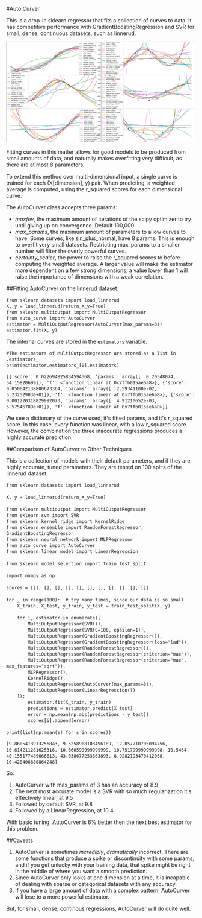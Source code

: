 #Auto Curver

This is a drop-in sklearn regressor that fits a collection of curves to data. 
It has competitive performance with GradientBoostingRegression and SVR for small, dense, continuous datasets, such as linnerud.

![all curves plotted](images/Figure_1.png)

Fitting curves in this matter allows for good models to be produced from small amounts of data, and naturally makes overfitting very difficult, as there are at most 8 parameters. 

To extend this method over multi-dimensional input, a single curve is trained for each (X[dimension], y) pair. When predicting, a weighted average is computed, using the r_squared scores for each dimensional curve. 

The AutoCurver class accepts three params:
* *maxfev*, the maximum amount of iterations of the scipy optimizer to try until giving up on convergence. Default 100,000.
* *max_params*, the maximum amount of parameters to allow curves to have. Some curves, like sin_plus_normal, have 8 params. This is enough to overfit very small datasets. Restricting max_params to a smaller number will filter the overly powerful curves.
* *certainty_scaler*, the power to raise the r_squared scores to before computing the weighted average. A larger value will make the estimator more dependent on a few strong dimensions, a value lower than 1 will raise the importance of dimensions with a weak correlation. 


##Fitting AutoCurver on the linnerud dataset:

```
from sklearn.datasets import load_linnerud
X, y = load_linnerud(return_X_y=True)
from sklearn.multioutput import MultiOutputRegressor
from auto_curve import AutoCurver
estimator = MultiOutputRegressor(AutoCurver(max_params=3))
estimator.fit(X, y)
```

The internal curves are stored in the `estimators` variable. 

```
#The estimators of MultiOutputRegressor are stored as a list in .estimators_
print(estimator.estimators_[0].estimators)
```
```
[{'score': 0.022694825834594368, 'params': array([  0.20548074,  54.15820699]), 'f': <function linear at 0x7ffb015ae6a8>}, {'score': 0.050642138800673364, 'params': array([  2.59341100e-02,   5.23252903e+01]), 'f': <function linear at 0x7ffb015ae6a8>}, {'score': 0.001220318829992073, 'params': array([  4.91210652e-03,   5.57546789e+01]), 'f': <function linear at 0x7ffb015ae6a8>}]
```

We see a dictionary of the curve used, it's fitted params, and it's r_squared score.
In this case, every function was linear, with a low r_squared score.
However, the combination the three inaccurate regressions produces a highly accurate prediction.

##Comparison of AutoCurver to Other Techniques

This is a collection of models with their default parameters, and if they are highly accurate, tuned parameters. They are tested on 100 splits of the linnerud dataset.

```
from sklearn.datasets import load_linnerud

X, y = load_linnerud(return_X_y=True)

from sklearn.multioutput import MultiOutputRegressor
from sklearn.svm import SVR
from sklearn.kernel_ridge import KernelRidge
from sklearn.ensemble import RandomForestRegressor, GradientBoostingRegressor
from sklearn.neural_network import MLPRegressor
from auto_curve import AutoCurver
from sklearn.linear_model import LinearRegression

from sklearn.model_selection import train_test_split

import numpy as np

scores = [[], [], [], [], [], [], [], [], [], [], []]

for _ in range(100):  # try many times, since our data is so small
    X_train, X_test, y_train, y_test = train_test_split(X, y)

    for i, estimator in enumerate([
        MultiOutputRegressor(SVR()),
        MultiOutputRegressor(SVR(C=100, epsilon=1)),
        MultiOutputRegressor(GradientBoostingRegressor()),
        MultiOutputRegressor(GradientBoostingRegressor(loss="lad")),
        MultiOutputRegressor(RandomForestRegressor()),
        MultiOutputRegressor(RandomForestRegressor(criterion="mae")),
        MultiOutputRegressor(RandomForestRegressor(criterion="mae", max_features="sqrt")),
        MLPRegressor(),
        KernelRidge(),
        MultiOutputRegressor(AutoCurver(max_params=3)),
        MultiOutputRegressor(LinearRegression())
    ]):
        estimator.fit(X_train, y_train)
        predictions = estimator.predict(X_test)
        error = np.mean(np.abs(predictions - y_test))
        scores[i].append(error)

print(list(np.mean(s) for s in scores))

```

```
[9.8605413913256843, 9.5258908103496189, 12.057710705094756, 10.614211281625316, 10.660599999999999, 10.751799999999998, 10.5464, 40.155177489666613, 43.038677253363893, 8.9282193470412068, 10.420406680864248]
```

So:
1. AutoCurver with max_params of 3 has an accuracy of 8.9
2. The next most accurate model is a SVR with so much regularization it's effectively linear, at 9.5
3. Followed by default SVR, at 9.8
4. Followed by a LinearRegression, at 10.4

With basic tuning, AutoCurver is 6% better then the next best estimator for this problem.


##Caveats

1. AutoCurver is sometimes _incredibly_, _dramatically_ incorrect. There are some functions that produce a spike or discontinuity with some params, and if you get unlucky with your training data, that spike might be right in the middle of where you want a smooth prediction.
2. Since AutoCurver only looks at one dimension at a time, it is incapable of dealing with sparse or categorical datasets with any accuracy.
3. If you have a large amount of data with a complex pattern, AutoCurver will lose to a more powerful estimator.

But, for small, dense, continous regressions, AutoCurver will do quite well. 
